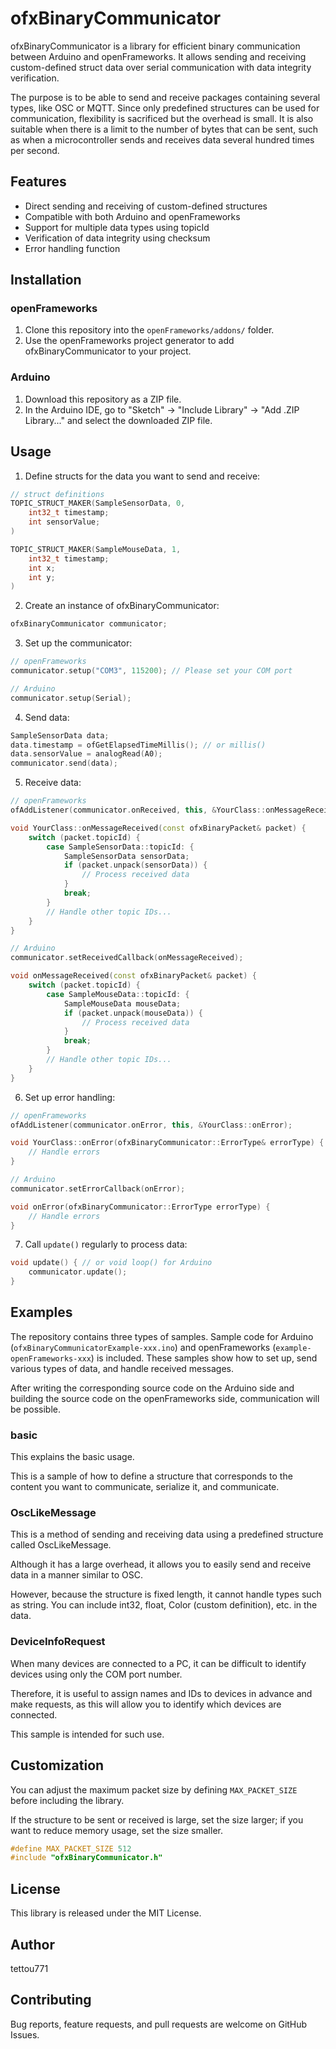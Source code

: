 # ofxBinaryCommunicator

ofxBinaryCommunicator is a library for efficient binary communication between Arduino and openFrameworks. It allows sending and receiving custom-defined struct data over serial communication with data integrity verification.

The purpose is to be able to send and receive packages containing several types, like OSC or MQTT.
Since only predefined structures can be used for communication, flexibility is sacrificed but the overhead is small.
It is also suitable when there is a limit to the number of bytes that can be sent, such as when a microcontroller sends and receives data several hundred times per second.

## Features

- Direct sending and receiving of custom-defined structures
- Compatible with both Arduino and openFrameworks
- Support for multiple data types using topicId
- Verification of data integrity using checksum
- Error handling function

## Installation

### openFrameworks

1. Clone this repository into the `openFrameworks/addons/` folder.
2. Use the openFrameworks project generator to add ofxBinaryCommunicator to your project.

### Arduino

1. Download this repository as a ZIP file.
2. In the Arduino IDE, go to "Sketch" → "Include Library" → "Add .ZIP Library..." and select the downloaded ZIP file.

## Usage

1. Define structs for the data you want to send and receive:

```cpp
// struct definitions
TOPIC_STRUCT_MAKER(SampleSensorData, 0, 
    int32_t timestamp;
    int sensorValue;
)

TOPIC_STRUCT_MAKER(SampleMouseData, 1,
    int32_t timestamp;
    int x;
    int y;
)
```

2. Create an instance of ofxBinaryCommunicator:

```cpp
ofxBinaryCommunicator communicator;
```

3. Set up the communicator:

```cpp
// openFrameworks
communicator.setup("COM3", 115200); // Please set your COM port

// Arduino
communicator.setup(Serial);
```

4. Send data:

```cpp
SampleSensorData data;
data.timestamp = ofGetElapsedTimeMillis(); // or millis()
data.sensorValue = analogRead(A0);
communicator.send(data);
```

5. Receive data:

```cpp
// openFrameworks
ofAddListener(communicator.onReceived, this, &YourClass::onMessageReceived);

void YourClass::onMessageReceived(const ofxBinaryPacket& packet) {
    switch (packet.topicId) {
        case SampleSensorData::topicId: {
            SampleSensorData sensorData;
            if (packet.unpack(sensorData)) {
                // Process received data
            }
            break;
        }
        // Handle other topic IDs...
    }
}

// Arduino
communicator.setReceivedCallback(onMessageReceived);

void onMessageReceived(const ofxBinaryPacket& packet) {
    switch (packet.topicId) {
        case SampleMouseData::topicId: {
            SampleMouseData mouseData;
            if (packet.unpack(mouseData)) {
                // Process received data
            }
            break;
        }
        // Handle other topic IDs...
    }
}
```

6. Set up error handling:

```cpp
// openFrameworks
ofAddListener(communicator.onError, this, &YourClass::onError);

void YourClass::onError(ofxBinaryCommunicator::ErrorType& errorType) {
    // Handle errors
}

// Arduino
communicator.setErrorCallback(onError);

void onError(ofxBinaryCommunicator::ErrorType errorType) {
    // Handle errors
}
```

7. Call `update()` regularly to process data:

```cpp
void update() { // or void loop() for Arduino
    communicator.update();
}
```

## Examples

The repository contains three types of samples. Sample code for Arduino (`ofxBinaryCommunicatorExample-xxx.ino`) and openFrameworks (`example-openFrameworks-xxx`) is included. These samples show how to set up, send various types of data, and handle received messages.

After writing the corresponding source code on the Arduino side and building the source code on the openFrameworks side, communication will be possible.

### basic

This explains the basic usage.

This is a sample of how to define a structure that corresponds to the content you want to communicate, serialize it, and communicate.

### OscLikeMessage

This is a method of sending and receiving data using a predefined structure called OscLikeMessage.

Although it has a large overhead, it allows you to easily send and receive data in a manner similar to OSC.

However, because the structure is fixed length, it cannot handle types such as string. You can include int32, float, Color (custom definition), etc. in the data.

### DeviceInfoRequest

When many devices are connected to a PC, it can be difficult to identify devices using only the COM port number.

Therefore, it is useful to assign names and IDs to devices in advance and make requests, as this will allow you to identify which devices are connected.

This sample is intended for such use.

## Customization

You can adjust the maximum packet size by defining `MAX_PACKET_SIZE` before including the library.

If the structure to be sent or received is large, set the size larger; if you want to reduce memory usage, set the size smaller.

```cpp
#define MAX_PACKET_SIZE 512
#include "ofxBinaryCommunicator.h"
```

## License

This library is released under the MIT License.

## Author

tettou771

## Contributing

Bug reports, feature requests, and pull requests are welcome on GitHub Issues.
